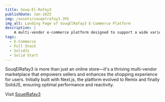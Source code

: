 ```yaml
---
title: Souq-El-Rafay3
publishDate: Jan-2025
img: /assets/souqelrafay3.JPG
img_alt: Landing Page of SouqElRafay3 E-Commerce Platform
description: |
    A multi-vendor e-commerce platform designed to support a wide variety of sellers, providing a seamless shopping experience for household essentials.
tags:
  - E-Commerce
  - Full Stack
  - SolidJs
  - Solid Start
---
```


SouqElRafay3 is more than just an online store—it's a thriving multi-vendor marketplace that empowers sellers and enhances the shopping experience for users. Initially built with Next.js, the platform evolved to Remix and finally SolidJS, ensuring optimal performance and reactivity.

<p>Visit <a href='https://souqelrafay3.com/' target='_blank'>SouelRafay3</a></p>
